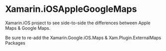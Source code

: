 # Xamarin.iOSAppleGoogleMaps
Xamarin.iOS project to see side-to-side the differences between Apple Maps &amp; Google Maps.

Be sure to re-add the Xamarin.Google.iOS.Maps & Xam.Plugin.ExternalMaps Packages


